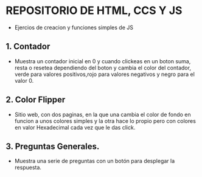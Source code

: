 # REPOSITORIO DE HTML, CCS Y JS
- Ejercios de creacion y funciones simples de JS 

## 1. Contador

- Muestra un contador inicial en 0 y cuando clickeas en un boton suma, resta o resetea dependiendo del boton y cambia el color del contador, verde para valores positivos,rojo para valores negativos y negro para el valor 0.

## 2. Color Flipper
- Sitio web, con dos paginas, en la que una cambia el color de fondo en funcion a unos colores simples y la otra hace lo propio pero con colores en valor Hexadecimal cada vez que le das click.

## 3. Preguntas Generales.

- Muestra una serie de preguntas con un botón para desplegar la respuesta.